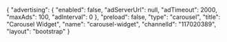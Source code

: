 {
    "advertising": {
        "enabled": false,
        "adServerUrl": null,
        "adTimeout": 2000,
        "maxAds": 100,
        "adInterval": 0
    },
    "preload": false,
    "type": "carousel",
    "title": "Carousel Widget",
    "name": "carousel-widget",
    "channelId": "117020389",
    "layout": "bootstrap"
}